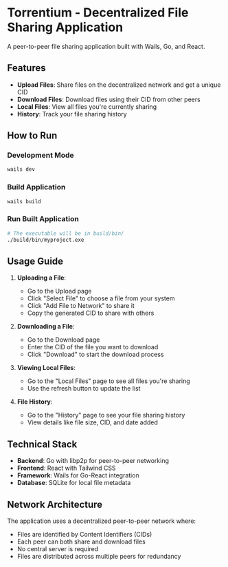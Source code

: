 # Torrentium - Decentralized File Sharing Application

A peer-to-peer file sharing application built with Wails, Go, and React.

## Features

- **Upload Files**: Share files on the decentralized network and get a unique CID
- **Download Files**: Download files using their CID from other peers
- **Local Files**: View all files you're currently sharing
- **History**: Track your file sharing history

## How to Run

### Development Mode

```bash
wails dev
```

### Build Application

```bash
wails build
```

### Run Built Application

```bash
# The executable will be in build/bin/
./build/bin/myproject.exe
```

## Usage Guide

1. **Uploading a File**:

   - Go to the Upload page
   - Click "Select File" to choose a file from your system
   - Click "Add File to Network" to share it
   - Copy the generated CID to share with others

2. **Downloading a File**:

   - Go to the Download page
   - Enter the CID of the file you want to download
   - Click "Download" to start the download process

3. **Viewing Local Files**:

   - Go to the "Local Files" page to see all files you're sharing
   - Use the refresh button to update the list

4. **File History**:
   - Go to the "History" page to see your file sharing history
   - View details like file size, CID, and date added

## Technical Stack

- **Backend**: Go with libp2p for peer-to-peer networking
- **Frontend**: React with Tailwind CSS
- **Framework**: Wails for Go-React integration
- **Database**: SQLite for local file metadata

## Network Architecture

The application uses a decentralized peer-to-peer network where:

- Files are identified by Content Identifiers (CIDs)
- Each peer can both share and download files
- No central server is required
- Files are distributed across multiple peers for redundancy
